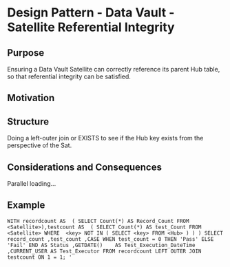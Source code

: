 # Design Pattern - Data Vault - Satellite Referential Integrity

## Purpose
Ensuring a Data Vault Satellite can correctly reference its parent Hub table, so that referential integrity can be satisfied.

## Motivation
<explanation of what happens if it fails>

## Structure
Doing a left-outer join or EXISTS to see if the Hub key exists from the perspective of the Sat.

## Considerations and Consequences

Parallel loading...

## Example



`WITH recordcount AS 
(
  SELECT Count(*) AS Record_Count
  FROM   <Satellite>),testcount
     AS 
	    (
	     SELECT Count(*) AS test_Count
         FROM   <Satellite>
         WHERE  <key> NOT IN
		   (
		     SELECT <key>
             FROM <Hub>
		   )
		)
)
SELECT
   record_count
  ,test_count
  ,CASE
    WHEN test_count = 0 THEN 'Pass'
    ELSE 'Fail'
   END AS Status
  ,GETDATE()    AS Test_Execution_DateTime
  ,CURRENT_USER AS Test_Executor
FROM recordcount
LEFT OUTER JOIN testcount
ON 1 = 1; '`